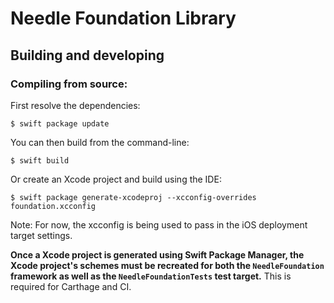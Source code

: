 # Needle Foundation Library

## Building and developing

### Compiling from source:

First resolve the dependencies:

```
$ swift package update
```

You can then build from the command-line:

```
$ swift build
```

Or create an Xcode project and build using the IDE:

```
$ swift package generate-xcodeproj --xcconfig-overrides foundation.xcconfig
```
Note: For now, the xcconfig is being used to pass in the iOS deployment target settings.

**Once a Xcode project is generated using Swift Package Manager, the Xcode project's schemes must be recreated for both the `NeedleFoundation` framework as well as the `NeedleFoundationTests` test target.** This is required for Carthage and CI.
